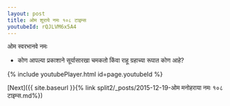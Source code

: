 ```yaml
---
layout: post
title: ओम शूराये नमः १०८ टाइम्स
youtubeId: rQJLVM6x5A4
---
```

 
 
 ओम स्वरभानवे नमः  
 
 -  कोण आपल्या प्रकाशाने सूर्यासारखा चमकतो किंवा राहू ग्रहाच्या रूपात कोण आहे? 
 
  
 
  
 
 
 
 
 
 


{% include youtubePlayer.html id=page.youtubeId %}
 
[Next]({{ site.baseurl }}{% link  split2/_posts/2015-12-19-ओम मनोहराया नमः १०८ टाइम्स.md%})
 
